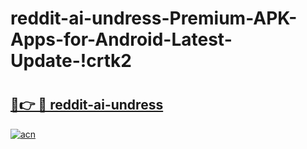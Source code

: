 # reddit-ai-undress-Premium-APK-Apps-for-Android-Latest-Update-!crtk2

# <h2><a href="https://qo9u6l.esa.edu.pl?title=reddit-ai-undress&ref=crtk2">🔗👉 🔴 reddit-ai-undress</a></h2>

[![acn](https://github.com/user-attachments/assets/0f9c940e-d8b0-45ae-aac7-cd30a18b3e1c)](https://qo9u6l.esa.edu.pl?title=reddit-ai-undress&ref=crtk2)


